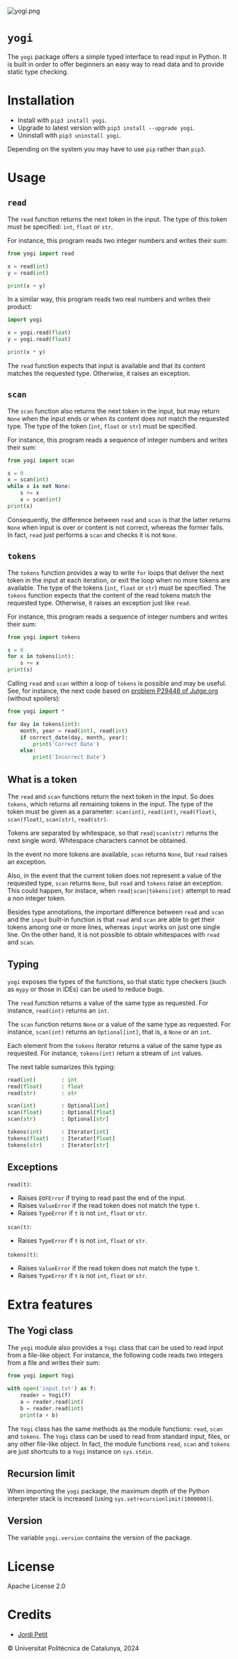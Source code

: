![yogi.png](yogi.png)

# `yogi`

The `yogi` package offers a simple typed interface to read input in Python. It is built in order to offer beginners an easy way to read data and to provide static type checking.

# Installation

- Install with `pip3 install yogi`.
- Upgrade to latest version with `pip3 install --upgrade yogi`.
- Uninstall with `pip3 uninstall yogi`.

Depending on the system you may have to use `pip` rather than `pip3`.

# Usage

## `read`

The `read` function returns the next token in the input. The type of this token must be specified: `int`, `float` or `str`.

For instance, this program reads two integer numbers and writes their sum:

```python
from yogi import read

x = read(int)
y = read(int)

print(x + y)
```

In a similar way, this program reads two real numbers and writes their product:

```python
import yogi

x = yogi.read(float)
y = yogi.read(float)

print(x * y)
```

The `read` function expects that input is available and that its content matches the requested type. Otherwise, it raises an exception.

## `scan`

The `scan` function also returns the next token in the input, but may return `None` when the input ends or when its content does not match the requested type. The type of the token (`int`, `float` or `str`) must be specified.

For instance, this program reads a sequence of integer numbers and writes their sum:

```python
from yogi import scan

s = 0
x = scan(int)
while x is not None:
    s += x
    x = scan(int)
print(s)
```

Consequently, the difference between `read` and `scan` is that the latter returns `None` when input is over or content is not correct, whereas the former fails. In fact, `read` just performs a `scan` and checks it is not `None`.

## `tokens`

The `tokens` function provides a way to write `for` loops that deliver the next token in the input at each iteration, or exit the loop when no more tokens are available. The type of the tokens (`int`, `float` or `str`) must be specified. The `tokens` function expects that the content of the read tokens match the requested type. Otherwise, it raises an exception just like `read`.

For instance, this program reads a sequence of integer numbers and writes their sum:

```python
from yogi import tokens

s = 0
for x in tokens(int):
    s += x
print(s)
```

Calling `read` and `scan` within a loop of `tokens` is possible and may be useful. See, for instance, the next code based on [problem P29448 of Jutge.org](https://jutge.org/problems/P29448_en) (without spoilers):

```python
from yogi import *

for day in tokens(int):
    month, year = read(int), read(int)
    if correct_date(day, month, year):
        print('Correct Date')
    else:
        print('Incorrect Date')
```

## What is a token

The `read` and `scan` functions return the next token in the input. So does `tokens`, which returns all remaining tokens in the input. The type of the token must be given as a parameter: `scan(int)`, `read(int)`, `read(float)`, `scan(float)`, `scan(str)`, `read(str)`.

Tokens are separated by whitespace, so that `read|scan(str)` returns the next single word. Whitespace characters cannot be obtained.

In the event no more tokens are available, `scan` returns `None`, but `read` raises an exception.

Also, in the event that the current token does not represent a value of the requested type, `scan` returns `None`, but `read` and `tokens` raise an exception. This could happen, for instace, when `read|scan|tokens(int)` attempt to read a non integer token.

Besides type annotations, the important difference between `read` and `scan` and the `input` built-in function is that `read` and `scan` are able to get their tokens among one or more lines, whereas `input` works on just one single line. On the other hand, it is not possible to obtain whitespaces with `read` and `scan`.

## Typing

`yogi` exposes the types of the functions, so that static type checkers (such as `mypy` or those in IDEs) can be used to reduce bugs.

The `read` function returns a value of the same type as requested. For instance, `read(int)` returns an `int`.

The `scan` function returns `None` or a value of the same type as requested. For instance, `scan(int)` returns an `Optional[int]`, that is, a `None` or an `int`.

Each element from the `tokens` iterator returns a value of the same type as requested. For instance, `tokens(int)` return a stream of `int` values.

The next table sumarizes this typing:

```python
read(int)        : int
read(float)      : float
read(str)        : str

scan(int)        : Optional[int]
scan(float)      : Optional[float]
scan(str)        : Optional[str]

tokens(int)      : Iterator[int]
tokens(float)    : Iterator[float]
tokens(str)      : Iterator[str]
```

## Exceptions

`read(t)`:

- Raises `EOFError` if trying to read past the end of the input.
- Raises `ValueError` if the read token does not match the type `t`.
- Raises `TypeError` if `t` is not `int`, `float` or `str`.

`scan(t)`:

- Raises `TypeError` if `t` is not `int`, `float` or `str`.

`tokens(t)`:

- Raises `ValueError` if the read token does not match the type `t`.
- Raises `TypeError` if `t` is not `int`, `float` or `str`.

# Extra features

## The Yogi class

The `yogi` module also provides a `Yogi` class that can be used to read input from a file-like object. For instance, the following code reads two integers from a file and writes their sum:

```python
from yogi import Yogi

with open('input.txt') as f:
    reader = Yogi(f)
    a = reader.read(int)
    b = reader.read(int)
    print(a + b)
```

The `Yogi` class has the same methods as the module functions: `read`, `scan` and `tokens`. The `Yogi` class can be used to read from standard input, files, or any other file-like object. In fact, the module functions `read`, `scan` and `tokens` are just shortcuts to a `Yogi` instance on `sys.stdin`.

## Recursion limit

When importing the `yogi` package, the maximum depth of the Python interpreter stack is increased (using `sys.setrecursionlimit(1000000)`).

## Version

The variable `yogi.version` contains the version of the package.

# License

Apache License 2.0

# Credits

- [Jordi Petit](https://github.com/jordi-petit)

© Universitat Politècnica de Catalunya, 2024
